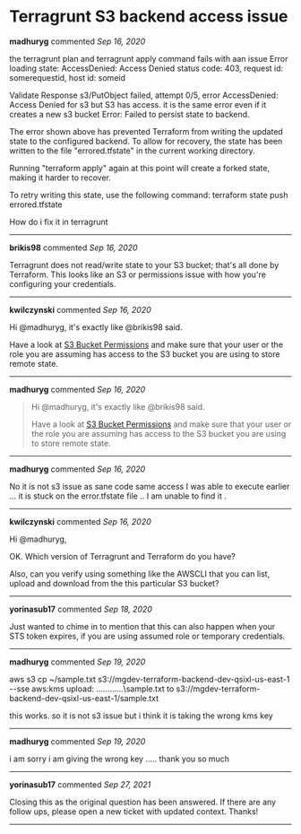 # Terragrunt S3 backend access issue

**madhuryg** commented *Sep 16, 2020*

the terragrunt plan and terragrunt apply command fails with aan issue 
Error loading state: AccessDenied: Access Denied
	status code: 403, request id: somerequestid, host id: someid

Validate Response s3/PutObject failed, attempt 0/5, error AccessDenied: Access Denied for s3
but S3 has access. it is the same error even if it creates a new s3 bucket 
Error: Failed to persist state to backend.

The error shown above has prevented Terraform from writing the updated state
to the configured backend. To allow for recovery, the state has been written
to the file "errored.tfstate" in the current working directory.

Running "terraform apply" again at this point will create a forked state,
making it harder to recover.

To retry writing this state, use the following command:
    terraform state push errored.tfstate

How do i fix it in terragrunt
<br />
***


**brikis98** commented *Sep 16, 2020*

Terragrunt does not read/write state to your S3 bucket; that's all done by Terraform. This looks like an S3 or permissions issue with how you're configuring your credentials.
***

**kwilczynski** commented *Sep 16, 2020*

Hi @madhuryg, it's exactly like @brikis98 said.

Have a look at [S3 Bucket Permissions](https://www.terraform.io/docs/backends/types/s3.html#s3-bucket-permissions) and make sure that your user or the role you are assuming has access to the S3 bucket you are using to store remote state.
***

**madhuryg** commented *Sep 16, 2020*

> Hi @madhuryg, it's exactly like @brikis98 said.
> 
> Have a look at [S3 Bucket Permissions](https://www.terraform.io/docs/backends/types/s3.html#s3-bucket-permissions) and make sure that your user or the role you are assuming has access to the S3 bucket you are using to store remote state.


***

**madhuryg** commented *Sep 16, 2020*

No it is not s3 issue as sane code same access I was able to execute earlier ... it is stuck on the error.tfstate file .. I am unable to find it .
***

**kwilczynski** commented *Sep 16, 2020*

Hi @madhuryg,

OK. Which version of Terragrunt and Terraform do you have?

Also, can you verify using something like the AWSCLI that you can list, upload and download from the this particular S3 bucket?
***

**yorinasub17** commented *Sep 18, 2020*

Just wanted to chime in to mention that this can also happen when your STS token expires, if you are using assumed role or temporary credentials.
***

**madhuryg** commented *Sep 19, 2020*

 aws s3 cp ~/sample.txt s3://mgdev-terraform-backend-dev-qsixl-us-east-1 --sse aws:kms
upload: ..\..\..\..\..\..\sample.txt to s3://mgdev-terraform-backend-dev-qsixl-us-east-1/sample.txt

this works. so it is not s3 issue
but i think it is taking the wrong kms key 
***

**madhuryg** commented *Sep 19, 2020*

i am sorry i am giving the wrong key ..... thank you so much
***

**yorinasub17** commented *Sep 27, 2021*

Closing this as the original question has been answered. If there are any follow ups, please open a new ticket with updated context. Thanks!
***

